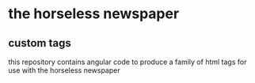 # the horseless newspaper 
## custom tags

this repository contains angular code to produce a family of html tags for use with the horseless newspaper

